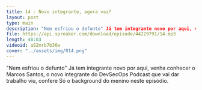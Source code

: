 ```yaml
---
title: 14 - Novo integrante, agora vai?
layout: post
type: main
description: "Nem esfriou o defunto" Já tem integrante novo por aqui, venha conhecer o Marcos Santos, o novo integrante do DevSecOps Podcast que vai dar trabalho viu, confere Só o background do menino neste episódio.
file: https://api.spreaker.com/download/episode/44229791/14.mp3
length: 48:03
videoid: aS2mrb7b36w
cover: "../assets/img/014.png"
---
```


"Nem esfriou o defunto" Já tem integrante novo por aqui, venha conhecer o Marcos Santos, o novo integrante do DevSecOps Podcast que vai dar trabalho viu, confere Só o background do menino neste episódio.